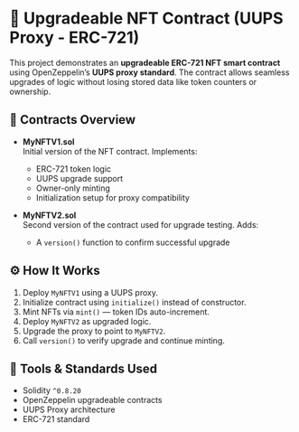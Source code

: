 # 🔄 Upgradeable NFT Contract (UUPS Proxy - ERC-721)

This project demonstrates an **upgradeable ERC-721 NFT smart contract** using OpenZeppelin’s **UUPS proxy standard**. The contract allows seamless upgrades of logic without losing stored data like token counters or ownership.

## 📁 Contracts Overview

- **MyNFTV1.sol**  
  Initial version of the NFT contract. Implements:
  - ERC-721 token logic
  - UUPS upgrade support
  - Owner-only minting
  - Initialization setup for proxy compatibility

- **MyNFTV2.sol**  
  Second version of the contract used for upgrade testing. Adds:
  - A `version()` function to confirm successful upgrade

## ⚙️ How It Works

1. Deploy `MyNFTV1` using a UUPS proxy.
2. Initialize contract using `initialize()` instead of constructor.
3. Mint NFTs via `mint()` — token IDs auto-increment.
4. Deploy `MyNFTV2` as upgraded logic.
5. Upgrade the proxy to point to `MyNFTV2`.
6. Call `version()` to verify upgrade and continue minting.

## 🧠 Tools & Standards Used

- Solidity `^0.8.20`
- OpenZeppelin upgradeable contracts
- UUPS Proxy architecture
- ERC-721 standard
